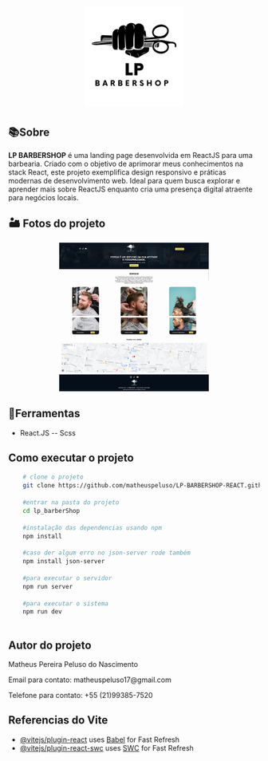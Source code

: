 <h1 align="center">
    <img src="./src/assets/logo-preto.png" width="200px">
    <br>
</h1>

## 📚Sobre

**LP BARBERSHOP** é uma landing page desenvolvida em ReactJS para uma barbearia. Criado com o objetivo de aprimorar meus conhecimentos na stack React, este projeto exemplifica design responsivo e práticas modernas de desenvolvimento web. Ideal para quem busca explorar e aprender mais sobre ReactJS enquanto cria uma presença digital atraente para negócios locais.

## 🏜️ Fotos do projeto
<div align="center">
    <img src="./src/assets/prints/1.png" width="300px">
    <img src="./src/assets/prints/2.png" width="300px">
</div>


## 🔨Ferramentas

- React.JS
-- Scss


## Como executar o projeto
```bash
    # clone o projeto
    git clone https://github.com/matheuspeluso/LP-BARBERSHOP-REACT.githttps://github.com/matheuspeluso/LP-BARBERSHOP-REACT.git

    #entrar na pasta do projeto
    cd lp_barberShop

    #instalação das dependencias usando npm 
    npm install 

    #caso der algum erro no json-server rode também 
    npm install json-server

    #para executar o servidor 
    npm run server

    #para executar o sistema 
    npm run dev
    
```
## Autor do projeto
<p>Matheus Pereira Peluso do Nascimento</p>
<p>Email para contato: matheuspeluso17@gmail.com</p>
<p>Telefone para contato: +55 (21)99385-7520</p>

## Referencias do Vite

- [@vitejs/plugin-react](https://github.com/vitejs/vite-plugin-react/blob/main/packages/plugin-react/README.md) uses [Babel](https://babeljs.io/) for Fast Refresh
- [@vitejs/plugin-react-swc](https://github.com/vitejs/vite-plugin-react-swc) uses [SWC](https://swc.rs/) for Fast Refresh
